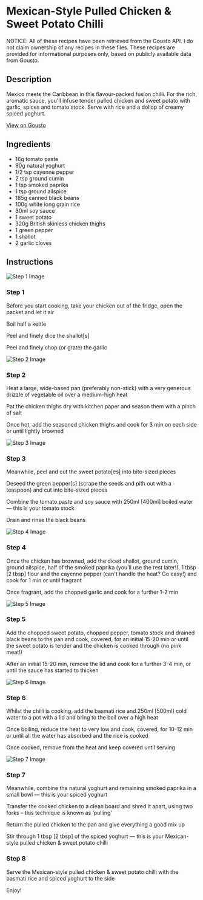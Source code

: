 # Mexican-Style Pulled Chicken & Sweet Potato Chilli

NOTICE: All of these recipes have been retrieved from the Gousto API. I do not claim ownership of any recipes in these files. These recipes are provided for informational purposes only, based on publicly available data from Gousto.

## Description

Mexico meets the Caribbean in this flavour-packed fusion chilli. For the rich, aromatic sauce, you'll infuse tender pulled chicken and sweet potato with garlic, spices and tomato stock. Serve with rice and a dollop of creamy spiced yoghurt.

[View on Gousto](https://www.gousto.co.uk/recipes/cookbook/mexican-pulled-chicken-sweet-potato-chilli)

## Ingredients

- 16g tomato paste
- 80g natural yoghurt
- 1/2 tsp cayenne pepper
- 2 tsp ground cumin
- 1 tsp smoked paprika
- 1 tsp ground allspice
- 185g canned black beans
- 100g white long grain rice
- 30ml soy sauce
- 1 sweet potato
- 320g British skinless chicken thighs
- 1 green pepper
- 1 shallot
- 2 garlic cloves

## Instructions

![Step 1 Image](https://production-media.gousto.co.uk/cms/recipe-step-image/Step-1-1647001165018-x200.jpg)

### Step 1

Before you start cooking, take your chicken out of the fridge, open the packet and let it air

Boil half a kettle

Peel and finely dice the shallot<span class="text-danger">[s]</span>

Peel and finely chop (or grate) the garlic

![Step 2 Image](https://production-media.gousto.co.uk/cms/recipe-step-image/Step-2-1647001178916-x200.jpg)

### Step 2

Heat a large, wide-based pan (preferably non-stick) with a very generous drizzle of vegetable oil over a medium-high heat

Pat the chicken thighs dry with kitchen paper and season them with a pinch of salt

Once hot, add the seasoned chicken thighs and cook for 3 min on each side or until lightly browned

![Step 3 Image](https://production-media.gousto.co.uk/cms/recipe-step-image/Step-3-1647001181974-x200.jpg)

### Step 3

Meanwhile, peel and cut the sweet potato<span class="text-danger">[es]</span> into bite-sized pieces

Deseed the green pepper<span class="text-danger">[s]</span> (scrape the seeds and pith out with a teaspoon) and cut into bite-sized pieces

Combine the tomato paste and soy sauce with 250ml <span class="text-danger">[400ml]</span> boiled water — this is your tomato stock

Drain and rinse the black beans

![Step 4 Image](https://production-media.gousto.co.uk/cms/recipe-step-image/Step-4-1647001185622-x200.jpg)

### Step 4

Once the chicken has browned, add the diced shallot, ground cumin, ground allspice, half of the smoked paprika (you'll use the rest later!), 1 tbsp <span class="text-danger">[2 tbsp]</span> flour and the cayenne pepper (can't handle the heat? Go easy!) and cook for 1 min or until fragrant

Once fragrant, add the chopped garlic and cook for a further 1-2 min

![Step 5 Image](https://production-media.gousto.co.uk/cms/recipe-step-image/Step-5-1647001189354-x200.jpg)

### Step 5

Add the chopped sweet potato, chopped pepper, tomato stock and drained black beans to the pan and cook, covered, for an initial 15-20 min or until the sweet potato is tender and the chicken is cooked through (no pink meat!)

After an initial 15-20 min, remove the lid and cook for a further 3-4 min, or until the sauce has started to thicken

![Step 6 Image](https://production-media.gousto.co.uk/cms/recipe-step-image/Step-6-1647001192730-x200.jpg)

### Step 6

Whilst the chilli is cooking, add the basmati rice and 250ml <span class="text-danger">[500ml]</span> cold water to a pot with a lid and bring to the boil over a high heat

Once boiling, reduce the heat to very low and cook, covered, for 10-12 min or until all the water has absorbed and the rice is cooked

Once cooked, remove from the heat and keep covered until serving

![Step 7 Image](https://production-media.gousto.co.uk/cms/recipe-step-image/Step-7-1647001196258-x200.jpg)

### Step 7

Meanwhile, combine the natural yoghurt and remaining smoked paprika in a small bowl — this is your spiced yoghurt

Transfer the cooked chicken to a clean board and shred it apart, using two forks – this technique is known as ‘pulling’

Return the pulled chicken to the pan and give everything a good mix up

Stir through 1 tbsp <span class="text-danger">[2 tbsp]</span> of the spiced yoghurt — this is your Mexican-style pulled chicken & sweet potato chilli

### Step 8

Serve the Mexican-style pulled chicken & sweet potato chilli with the basmati rice and spiced yoghurt to the side

Enjoy!

